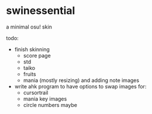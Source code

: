 # swinessential
a minimal osu! skin

todo: 
- finish skinning
  - score page
  - std
  - taiko
  - fruits
  - mania (mostly resizing) and adding note images
- write ahk program to have options to swap images for: 
  - cursortrail
  - mania key images
  - circle numbers maybe
